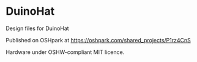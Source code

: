 # DuinoHat
Design files for DuinoHat

Published on OSHpark at https://oshpark.com/shared_projects/P1rz4CnS

Hardware under OSHW-compliant MIT licence.
